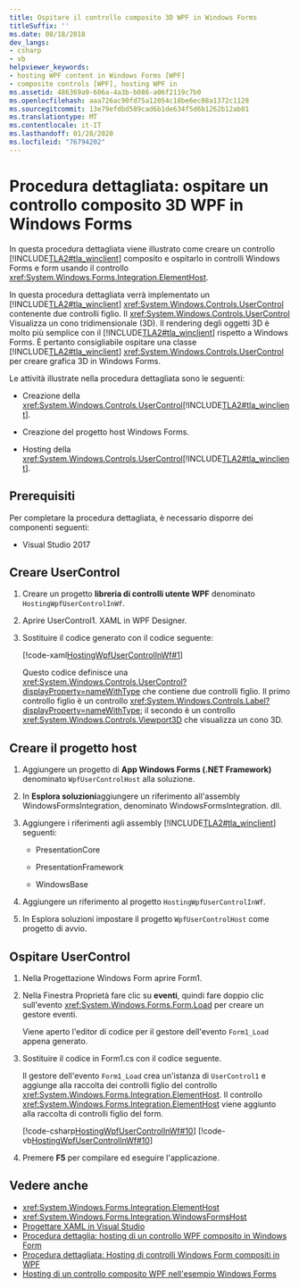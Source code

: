 ```yaml
---
title: Ospitare il controllo composito 3D WPF in Windows Forms
titleSuffix: ''
ms.date: 08/18/2018
dev_langs:
- csharp
- vb
helpviewer_keywords:
- hosting WPF content in Windows Forms [WPF]
- composite controls [WPF], hosting WPF in
ms.assetid: 486369a9-606a-4a3b-b086-a06f2119c7b0
ms.openlocfilehash: aaa726ac90fd75a12054c18be6ec08a1372c1128
ms.sourcegitcommit: 13e79efdbd589cad6b1de634f5d6b1262b12ab01
ms.translationtype: MT
ms.contentlocale: it-IT
ms.lasthandoff: 01/28/2020
ms.locfileid: "76794202"
---
```

# <a name="walkthrough-host-a-3d-wpf-composite-control-in-windows-forms"></a>Procedura dettagliata: ospitare un controllo composito 3D WPF in Windows Forms

In questa procedura dettagliata viene illustrato come creare un controllo [!INCLUDE[TLA2#tla_winclient](../../../../includes/tla2sharptla-winclient-md.md)] composito e ospitarlo in controlli Windows Forms e form usando il controllo <xref:System.Windows.Forms.Integration.ElementHost>.

In questa procedura dettagliata verrà implementato un [!INCLUDE[TLA2#tla_winclient](../../../../includes/tla2sharptla-winclient-md.md)] <xref:System.Windows.Controls.UserControl> contenente due controlli figlio. Il <xref:System.Windows.Controls.UserControl> Visualizza un cono tridimensionale (3D). Il rendering degli oggetti 3D è molto più semplice con il [!INCLUDE[TLA2#tla_winclient](../../../../includes/tla2sharptla-winclient-md.md)] rispetto a Windows Forms. È pertanto consigliabile ospitare una classe [!INCLUDE[TLA2#tla_winclient](../../../../includes/tla2sharptla-winclient-md.md)] <xref:System.Windows.Controls.UserControl> per creare grafica 3D in Windows Forms.

Le attività illustrate nella procedura dettagliata sono le seguenti:

- Creazione della <xref:System.Windows.Controls.UserControl>[!INCLUDE[TLA2#tla_winclient](../../../../includes/tla2sharptla-winclient-md.md)].

- Creazione del progetto host Windows Forms.

- Hosting della <xref:System.Windows.Controls.UserControl>[!INCLUDE[TLA2#tla_winclient](../../../../includes/tla2sharptla-winclient-md.md)].

## <a name="prerequisites"></a>Prerequisiti

Per completare la procedura dettagliata, è necessario disporre dei componenti seguenti:

- Visual Studio 2017

<a name="To_Create_the_UserControl"></a>
## <a name="create-the-usercontrol"></a>Creare UserControl

1. Creare un progetto **libreria di controlli utente WPF** denominato `HostingWpfUserControlInWf`.

2. Aprire UserControl1. XAML in WPF Designer.

3. Sostituire il codice generato con il codice seguente:

     [!code-xaml[HostingWpfUserControlInWf#1](~/samples/snippets/csharp/VS_Snippets_Wpf/HostingWpfUserControlInWf/CSharp/HostingWpfUserControlInWf/ConeControl.xaml#1)]

     Questo codice definisce una <xref:System.Windows.Controls.UserControl?displayProperty=nameWithType> che contiene due controlli figlio. Il primo controllo figlio è un controllo <xref:System.Windows.Controls.Label?displayProperty=nameWithType>; il secondo è un controllo <xref:System.Windows.Controls.Viewport3D> che visualizza un cono 3D.

<a name="To_Create_the_Windows_Forms_Host_Project"></a>
## <a name="create-the-host-project"></a>Creare il progetto host

1. Aggiungere un progetto di **App Windows Forms (.NET Framework)** denominato `WpfUserControlHost` alla soluzione.

2. In **Esplora soluzioni**aggiungere un riferimento all'assembly WindowsFormsIntegration, denominato WindowsFormsIntegration. dll.

3. Aggiungere i riferimenti agli assembly [!INCLUDE[TLA2#tla_winclient](../../../../includes/tla2sharptla-winclient-md.md)] seguenti:

    - PresentationCore

    - PresentationFramework

    - WindowsBase

4. Aggiungere un riferimento al progetto `HostingWpfUserControlInWf`.

5. In Esplora soluzioni impostare il progetto `WpfUserControlHost` come progetto di avvio.

<a name="To_Host_the_Windows_Presentation_Foundation"></a>
## <a name="host-the-usercontrol"></a>Ospitare UserControl

1. Nella Progettazione Windows Form aprire Form1.

2. Nella Finestra Proprietà fare clic su **eventi**, quindi fare doppio clic sull'evento <xref:System.Windows.Forms.Form.Load> per creare un gestore eventi.

     Viene aperto l'editor di codice per il gestore dell'evento `Form1_Load` appena generato.

3. Sostituire il codice in Form1.cs con il codice seguente.

     Il gestore dell'evento `Form1_Load` crea un'istanza di `UserControl1` e aggiunge alla raccolta dei controlli figlio del controllo <xref:System.Windows.Forms.Integration.ElementHost>. Il controllo <xref:System.Windows.Forms.Integration.ElementHost> viene aggiunto alla raccolta di controlli figlio del form.

     [!code-csharp[HostingWpfUserControlInWf#10](~/samples/snippets/csharp/VS_Snippets_Wpf/HostingWpfUserControlInWf/CSharp/WpfUserControlHost/Form1.cs#10)]
     [!code-vb[HostingWpfUserControlInWf#10](~/samples/snippets/visualbasic/VS_Snippets_Wpf/HostingWpfUserControlInWf/VisualBasic/WpfUserControlHost/Form1.vb#10)]

4. Premere **F5** per compilare ed eseguire l'applicazione.

## <a name="see-also"></a>Vedere anche

- <xref:System.Windows.Forms.Integration.ElementHost>
- <xref:System.Windows.Forms.Integration.WindowsFormsHost>
- [Progettare XAML in Visual Studio](/visualstudio/xaml-tools/designing-xaml-in-visual-studio)
- [Procedura dettaglia: hosting di un controllo WPF composito in Windows Form](walkthrough-hosting-a-wpf-composite-control-in-windows-forms.md)
- [Procedura dettagliata: Hosting di controlli Windows Form compositi in WPF](walkthrough-hosting-a-windows-forms-composite-control-in-wpf.md)
- [Hosting di un controllo composito WPF nell'esempio Windows Forms](https://go.microsoft.com/fwlink/?LinkID=160001)

